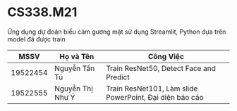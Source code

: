 # CS338.M21

Ứng dụng dự đoán biểu cảm gương mặt sử dụng Streamlit, Python dựa trên model đã được train

| MSSV       |  Họ và Tên       | Công Việc                               |
| -----------| -------------    |-----------------------------------------|
| 19522454   | Nguyễn Tấn Tú    | Train ResNet50, Detect Face and Predict |
| 19522555   | Nguyễn Thị Như Ý | Train ResNet101, Làm slide PowerPoint, Đại diện báo cáo   |
